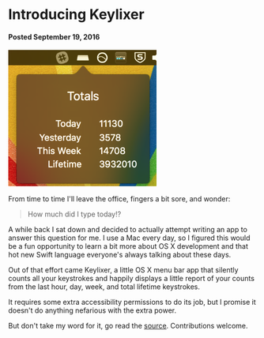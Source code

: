 # Introducing Keylixer
#### Posted September 19, 2016

<img src="../assets/images/keylixer-screen1.png" width="300"/>

From time to time I'll leave the office, fingers a bit sore, and wonder:

> How much did I type today!?

A while back I sat down and decided to actually attempt writing an app to
answer this question for me. I use a Mac every day, so I figured this would be
a fun opportunity to learn a bit more about OS X development and that hot new
Swift language everyone's always talking about these days.

Out of that effort came Keylixer, a little OS X menu bar app that silently
counts all your keystrokes and happily displays a little report of your counts
from the last hour, day, week, and total lifetime keystrokes.

It requires some extra accessibility permissions to do its job, but I promise
it doesn't do anything nefarious with the extra power.

But don't take my word for it, go read the [source][source]. Contributions
welcome.

[source]: https://github.com/dougblack/keylixer
